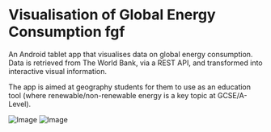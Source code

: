 # Visualisation of Global Energy Consumption fgf
An Android tablet app that visualises data on global energy consumption. Data is retrieved from The World Bank, via a REST API, and transformed into interactive visual information.

The app is aimed at geography students for them to use as an education tool (where renewable/non-renewable energy is a key topic at GCSE/A-Level).

![Image](https://i.imgur.com/Kwg5tOe.png)
![Image](https://i.imgur.com/7nHEXQk.png)
